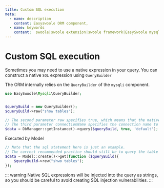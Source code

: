 ```yaml
---
title: Custom SQL execution
meta:
  - name: description
    content: Easyswoole ORM component,
  - name: keywords
    content:  swoole|swoole extension|swoole framework|EasySwoole mysql ORM|EasySwoole ORM|Swoole mysqli coroutine client|swoole ORM|Custom SQL execution
---
```



# Custom SQL execution

Sometimes you may need to use a native expression in your query. You can construct a native `SQL` expression using `QueryBuilder`

The ORM internally relies on the `QueryBuilder` of the `mysqli` component.

```php
use EasySwoole\Mysqli\QueryBuilder;


$queryBuild = new QueryBuilder();
$queryBuild->raw("show tables");

// The second parameter raw specifies true, which means that the native sql is executed.
// The third parameter connectionName specifies the connection name to use, the default default
$data = DbManager::getInstance()->query($queryBuild, true, 'default');

```

Executed by Model
```php
// Note that the sql statement here is just an example.
// The correct recommended practice should still be to query the table corresponding to the Model class, get the data of the table structure field
$data = Model::create()->get(function ($queryBuild){
    $queryBuild->raw("shwo tables");
});
```

::: warning
Native SQL expressions will be injected into the query as strings, so you should be careful to avoid creating SQL injection vulnerabilities.
:::
